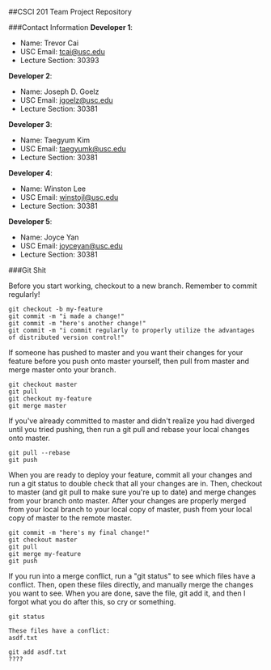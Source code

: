 ##CSCI 201 Team Project Repository

###Contact Information
**Developer 1**:
  + Name: Trevor Cai
  + USC Email: tcai@usc.edu
  + Lecture Section: 30393

**Developer 2**:
  + Name: Joseph D. Goelz
  + USC Email: jgoelz@usc.edu
  + Lecture Section: 30381

**Developer 3**:
  + Name: Taegyum Kim
  + USC Email: taegyumk@usc.edu
  + Lecture Section: 30381

**Developer 4**:
  + Name: Winston Lee
  + USC Email: winstojl@usc.edu
  + Lecture Section: 30381

**Developer 5**:
  + Name: Joyce Yan
  + USC Email: joyceyan@usc.edu
  + Lecture Section: 30381

###Git Shit

Before you start working, checkout to a new branch. Remember to commit regularly!
```
git checkout -b my-feature
git commit -m "i made a change!"
git commit -m "here's another change!"
git commit -m "i commit regularly to properly utilize the advantages of distributed version control!"
```

If someone has pushed to master and you want their changes for your feature before you push onto master yourself, then pull from master and merge master onto your branch.
```
git checkout master
git pull
git checkout my-feature
git merge master
```

If you've already committed to master and didn't realize you had diverged until you tried pushing, then run a git pull and rebase your local changes onto master.
```
git pull --rebase
git push
```

When you are ready to deploy your feature, commit all your changes and run a git status to double check that all your changes are in. Then, checkout to master (and git pull to make sure you're up to date) and merge changes from your branch onto master. After your changes are properly merged from your local branch to your local copy of master, push from your local copy of master to the remote master.
```
git commit -m "here's my final change!"
git checkout master
git pull
git merge my-feature
git push
```

If you run into a merge conflict, run a "git status" to see which files have a conflict. Then, open these files directly, and manually merge the changes you want to see. When you are done, save the file, git add it, and then I forgot what you do after this, so cry or something.
```
git status

These files have a conflict:
asdf.txt

git add asdf.txt
????
```
